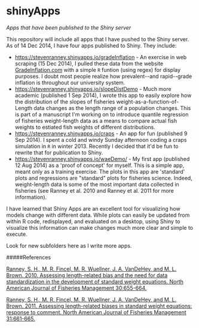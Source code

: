 shinyApps
=========

*Apps that have been published to the Shiny server*

This repository will include all apps that I have pushed to the Shiny server.  As of 14 Dec 2014, I have four apps published to Shiny.  They include:

* https://stevenranney.shinyapps.io/gradeInflation - An exercise in web scraping (15 Dec 2014), I pulled these data from the website [GradeInflation.com](http://www.gradeinflation.com) with a simple `R` funtion (using regex) for display purposes.  I doubt most people realize how prevalent--and rapid--grade inflation is throughout our university system.  
* https://stevenranney.shinyapps.io/slopeDistDemo - Much more academic (published 1 Sep 2014), I wrote this app to easily explore how the distribution of the slopes of fisheries weight-as-a-function-of-Length data changes as the length range of a population changes.  This is part of a manuscript I'm working on to introduce quantile regression of fisheries weight-length data as a means to compare actual fish weights to estiated fish weights of different distributions.
* https://stevenranney.shinyapps.io/craps - An app for fun (published 9 Sep 2014).  I spent a cold and windy Sunday afternoon coding a craps simulation in `R` in winter 2013.  Recently I decided that it'd be fun to rewrite that for publication to Shiny.
* https://stevenranney.shinyapps.io/waeDemo/ - My first app (published 12 Aug 2014) as a 'proof of concept' for myself.  This is a simple app, meant only as a training exercise.  The plots in this app are 'standard' plots and regressions are "standard" plots for fisheries science.  Indeed, weight-length data is some of the most important data collected in fisheries (see Ranney et al. 2010 and Ranney et al. 2011 for more information).

I have learned that Shiny Apps are an excellent tool for visualizing how models change with different data.  While plots can easily be updated from within R code, redisplayed, and evaluated on a desktop, using Shiny to visualize this information can make changes much more clear and simple to execute.  

Look for new subfolders here as I write more apps.

#####References

[Ranney, S. H., M. R. Fincel, M. R. Wuellner, J. A. VanDeHey, and M. L. Brown. 2010. Assessing length-related bias and the need for data standardization in the development of standard weight equations. North American Journal of Fisheries Management 30:655-664.](http://www.steven-ranney.com/pubs/Ranney%20et%20al_2010_Ws%20equations.pdf)

[Ranney, S. H., M. R. Fincel, M. R. Wuellner, J. A. VanDeHey, and M. L. Brown. 2011. Assessing length-related biases in standard weight equations: response to comment. North American Journal of Fisheries Management 31:661-665.](http://www.steven-ranney.com/pubs/Ranney%20et%20al_2011_Ws%20equations%20response.pdf)
